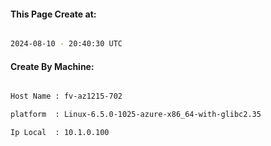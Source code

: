 
   
#### This Page Create at:

```bash

2024-08-10 - 20:40:30 UTC

```

#### Create By Machine:

```bash

Host Name : fv-az1215-702

platform  : Linux-6.5.0-1025-azure-x86_64-with-glibc2.35

Ip Local  : 10.1.0.100

```

